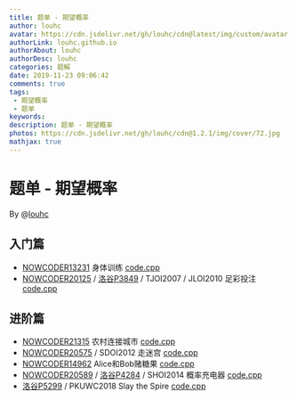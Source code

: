 ```yaml
---
title: 题单 - 期望概率
author: louhc
avatar: https://cdn.jsdelivr.net/gh/louhc/cdn@latest/img/custom/avatar.jpg
authorLink: louhc.github.io
authorAbout: louhc
authorDesc: louhc
categories: 题解
date: 2019-11-23 09:06:42
comments: true
tags:
 - 期望概率
 - 题单
keywords: 
description: 题单 - 期望概率
photos: https://cdn.jsdelivr.net/gh/louhc/cdn@1.2.1/img/cover/72.jpg
mathjax: true
---
```


# 题单 - 期望概率

By @[louhc](https://louhc.github.io)

## **入门篇**

- [NOWCODER13231](https://ac.nowcoder.com/acm/problem/13231)  身体训练 [code.cpp](https://github.com/Louhc/code/blob/master/ac.nowcoder.com/acm/problem/13231/code.cpp)
- [NOWCODER20125](https://ac.nowcoder.com/acm/problem/20125) / [洛谷P3849](https://www.luogu.com.cn/problem/P3849) / TJOI2007 / JLOI2010 足彩投注 [code.cpp](https://github.com/Louhc/code/blob/master/ac.nowcoder.com/acm/problem/20125/code.cpp)

## **进阶篇**

- [NOWCODER21315](https://ac.nowcoder.com/acm/problem/21315) 农村连接城市 [code.cpp](https://github.com/Louhc/code/blob/master/ac.nowcoder.com/acm/problem/21315/code.cpp)
- [NOWCODER20575](https://ac.nowcoder.com/acm/problem/20575) / SDOI2012 走迷宫 [code.cpp](https://github.com/Louhc/code/blob/master/ac.nowcoder.com/acm/problem/20575/code.cpp)
- [NOWCODER14962](https://ac.nowcoder.com/acm/problem/14962)  Alice和Bob赌糖果 [code.cpp](https://github.com/Louhc/code/blob/master/ac.nowcoder.com/acm/problem/14962/code.cpp)
- [NOWCODER20589](https://ac.nowcoder.com/acm/problem/20589) / [洛谷P4284](https://www.luogu.com.cn/problem/P4284) / SHOI2014 概率充电器 [code.cpp](https://github.com/Louhc/code/blob/master/ac.nowcoder.com/acm/problem/20589/code.cpp)
- [洛谷P5299](https://www.luogu.com.cn/problem/P5299) / PKUWC2018 Slay the Spire [code.cpp](https://github.com/Louhc/code/blob/master/www.luogu.com.cn/problem/P5299/code.cpp)